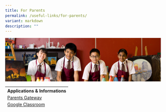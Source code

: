 ```yaml
---
title: For Parents
permalink: /useful-links/for-parents/
variant: markdown
description: ""
---
```

![](/images/useful%20links.jpg)
<table>
<thead>
  <tr>
<th>Applications &amp; Informations</th>
 
 </tr><tr>
	 <td> <a href="https://pg.moe.edu.sg/">Parents Gateway</a></td>
 
  </tr>
  <tr>
 </tr><tr>
	 <td> <a href="https://classroom.google.com/">Google Classroom</a></td>
  </tr>
 

</thead></table>